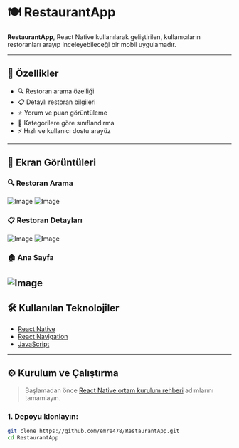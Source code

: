 # 🍽️ RestaurantApp

**RestaurantApp**, React Native kullanılarak geliştirilen, kullanıcıların restoranları arayıp inceleyebileceği bir mobil uygulamadır.

---

## 🚀 Özellikler

- 🔍 Restoran arama özelliği  
- 📋 Detaylı restoran bilgileri  
- ⭐ Yorum ve puan görüntüleme  
- 🧭 Kategorilere göre sınıflandırma  
- ⚡ Hızlı ve kullanıcı dostu arayüz  

---

## 📱 Ekran Görüntüleri

### 🔍 Restoran Arama
![Image](https://github.com/user-attachments/assets/72ef9536-bba2-456e-8d81-e9bb9553b9cf) 
![Image](https://github.com/user-attachments/assets/8ca0504d-f46d-4c45-aa34-2e2784cf2597)

### 📋 Restoran Detayları
![Image](https://github.com/user-attachments/assets/bcd559c3-60d6-471e-a43c-782a2ca31538)
![Image](https://github.com/user-attachments/assets/0b2e0314-11ea-47d8-bb99-d70a0797850d)

### 🏠 Ana Sayfa
![Image](https://github.com/user-attachments/assets/11862b7c-5ef9-49cd-a57c-580b412e7dec)
---

## 🛠️ Kullanılan Teknolojiler

- [React Native](https://reactnative.dev/)
- [React Navigation](https://reactnavigation.org/)
- [JavaScript](https://developer.mozilla.org/en-US/docs/Web/JavaScript)

---

## ⚙️ Kurulum ve Çalıştırma

> Başlamadan önce [React Native ortam kurulum rehberi](https://reactnative.dev/docs/environment-setup) adımlarını tamamlayın.

### 1. Depoyu klonlayın:

```bash
git clone https://github.com/emre478/RestaurantApp.git
cd RestaurantApp
